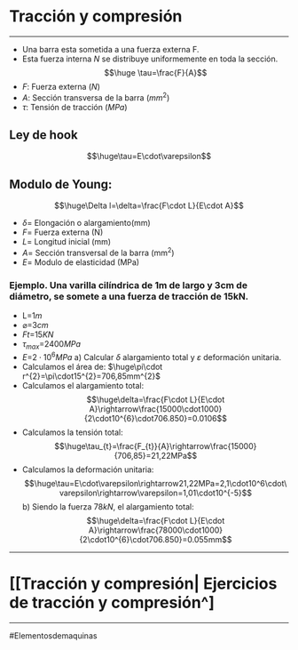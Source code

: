 # Tracción y compresión
---
- Una barra esta sometida a una fuerza externa F.
- Esta fuerza interna $N$ se distribuye uniformemente en toda la sección.
$$\huge \tau=\frac{F}{A}$$
- $F$: Fuerza externa ($N$)
- $A$: Sección transversa de la barra ($mm^{2}$)
- $\tau$: Tensión de tracción ($MPa$)
## Ley de hook
$$\huge\tau=E\cdot\varepsilon$$
## Modulo de Young:
$$\huge\Delta l=\delta=\frac{F\cdot L}{E\cdot A}$$
- $\delta$= Elongación o alargamiento(mm)
- $F$= Fuerza externa (N)
- $L$= Longitud inicial (mm)
- $A$= Sección transversal de la barra (mm<sup>2</sup>)
- $E$= Modulo de elasticidad (MPa)
### Ejemplo. Una varilla cilíndrica de 1m de largo y 3cm de diámetro, se somete a una fuerza de tracción de 15kN. 
- L=$1m$
- $\varnothing$=$3cm$
- $Ft$=$15KN$
- $\tau_{max}$=$2400MPa$
- $E$=$2\cdot10^{6}MPa$
a) Calcular $\delta$ alargamiento total y $\varepsilon$ deformación unitaria.
- Calculamos el área de:
$\huge\pi\cdot r^{2}=\pi\cdot15^{2}=706,85mm^{2}$
- Calculamos el alargamiento total:
$$\huge\delta=\frac{F\cdot L}{E\cdot A}\rightarrow\frac{15000\cdot1000}{2\cdot10^{6}\cdot706.850}=0.0106$$
- Calculamos la tensión total:
$$\huge\tau_{t}=\frac{F_{t}}{A}\rightarrow\frac{15000}{706,85}=21,22MPa$$
- Calculamos la deformación unitaria:
$$\huge\tau=E\cdot\varepsilon\rightarrow21,22MPa=2,1\cdot10^6\cdot\varepsilon\rightarrow\varepsilon=1,01\cdot10^{-5}$$
b) Siendo la fuerza $78kN$, el alargamiento total:
$$\huge\delta=\frac{F\cdot L}{E\cdot A}\rightarrow\frac{78000\cdot1000}{2\cdot10^{6}\cdot706.850}=0.055mm$$
---
# [[Tracción y compresión| Ejercicios de tracción y compresión^]
---
#Elementosdemaquinas 
